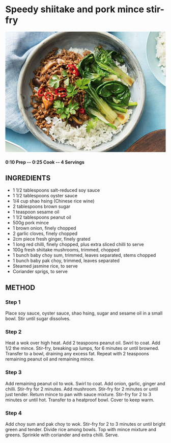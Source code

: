 # Speedy shiitake and pork mince stir-fry
![](https://raw.githubusercontent.com/fuzzwah/recipes/master/pics/Shiitake_and_pork_mince_stir-fry.jpg)
#### 0:10 Prep -- 0:25 Cook -- 4 Servings
## INGREDIENTS
* 1 1/2 tablespoons salt-reduced soy sauce
* 1 1/2 tablespoons oyster sauce
* 1/4 cup shao hsing (Chinese rice wine)
* 2 tablespoons brown sugar
* 1 teaspoon sesame oil
* 1 1/2 tablespoons peanut oil
* 500g pork mince
* 1 brown onion, finely chopped
* 2 garlic cloves, finely chopped
* 2cm piece fresh ginger, finely grated
* 1 long red chilli, finely chopped, plus extra sliced chilli to serve
* 100g fresh shiitake mushrooms, trimmed, chopped
* 1 bunch baby choy sum, trimmed, leaves separated, stems chopped
* 1 bunch baby pak choy, trimmed, leaves separated
* Steamed jasmine rice, to serve
* Coriander sprigs, to serve
## METHOD
### Step 1
Place soy sauce, oyster sauce, shao hsing, sugar and sesame oil in a small bowl. Stir until sugar dissolves.
### Step 2
Heat a wok over high heat. Add 2 teaspoons peanut oil. Swirl to coat. Add 1/2 the mince. Stir-fry, breaking up lumps, for 6 minutes or until browned. Transfer to a bowl, draining any excess fat. Repeat with 2 teaspoons remaining peanut oil and remaining mince.
### Step 3
Add remaining peanut oil to wok. Swirl to coat. Add onion, garlic, ginger and chilli. Stir-fry for 2 minutes. Add mushroom. Stir-fry for 2 minutes or until just tender. Return mince to pan with sauce mixture. Stir-fry for 2 to 3 minutes or until hot. Transfer to a heatproof bowl. Cover to keep warm.
### Step 4
Add choy sum and pak choy to wok. Stir-fry for 2 to 3 minutes or until bright green and tender. Divide rice among bowls. Top with mince mixture and greens. Sprinkle with coriander and extra chilli. Serve.
